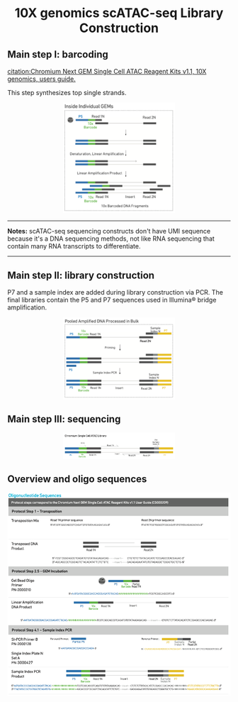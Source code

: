 # <h1 align="center">10X genomics scATAC-seq Library Construction</h1>

## Main step I: barcoding

[citation:Chromium Next GEM Single Cell ATAC Reagent Kits v1.1, 10X genomics, users guide.](https://assets.ctfassets.net/an68im79xiti/2NEwsG0Yu3RuxvtQiWXZo3/1e939394fa43a4f0bd88d79383833b16/CG000209_Chromium_NextGEM_SingleCell_ATAC_ReagentKits_v1.1_UserGuide_RevE.pdf)

This step synthesizes top single strands.

<p align="center">
<img width="50%" height="50%" src="library_barcoding.png">
</p>

***
**Notes:**
scATAC-seq sequencing constructs don't have UMI sequence because it's a DNA sequencing methods, not like RNA sequencing that contain many RNA transcripts to differentiate.
***

## Main step II: library construction
P7 and a sample index are added during library construction via PCR. The final libraries contain the P5 and P7 sequences used in Illumina® bridge amplification.
<p align="center">
<img width="50%" height="50%" src="library_construction.png">
</p>

## Main step III: sequencing
<p align="center">
<img width="50%" height="50%" src="library_sequencing.png">
</p>

## Overview and oligo sequences
<p align="center">
<img width="100%" height="100%" src="library_oligo.png">
</p>
